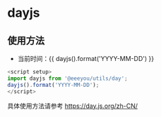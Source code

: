 # dayjs

## 使用方法

- 当前时间：{{ dayjs().format('YYYY-MM-DD') }}

``` js
<script setup>
import dayjs from '@eeeyou/utils/day';
dayjs().format('YYYY-MM-DD');
</script>
```
具体使用方法请参考 https://day.js.org/zh-CN/

<script setup>
import dayjs from "../../packages/utils/lib/day.js";
</script>